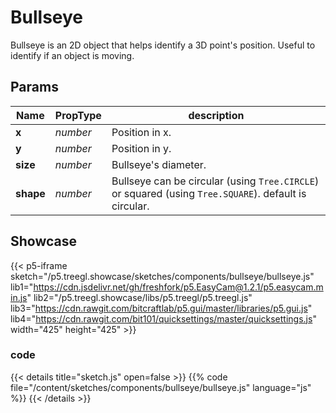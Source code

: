 # Bullseye

Bullseye is an 2D object that helps identify a 3D point's position. Useful to identify if an object is moving. 

## Params

| Name | PropType | description |
| ----------- | ----------- | ----------- |
| **x** | *number* | Position in x. |
| **y** | *number* | Position in y. |
| **size** | *number* | Bullseye's diameter. |
| **shape** | *number* | Bullseye can be circular (using `Tree.CIRCLE`) or squared (using `Tree.SQUARE`). default is circular. |

## Showcase

{{< p5-iframe sketch="/p5.treegl.showcase/sketches/components/bullseye/bullseye.js" lib1="https://cdn.jsdelivr.net/gh/freshfork/p5.EasyCam@1.2.1/p5.easycam.min.js" lib2="/p5.treegl.showcase/libs/p5.treegl/p5.treegl.js" lib3="https://cdn.rawgit.com/bitcraftlab/p5.gui/master/libraries/p5.gui.js" lib4="https://cdn.rawgit.com/bit101/quicksettings/master/quicksettings.js" width="425" height="425" >}}

### code 

{{< details title="sketch.js" open=false >}}
{{% code file="/content/sketches/components/bullseye/bullseye.js" language="js" %}}
{{< /details >}}